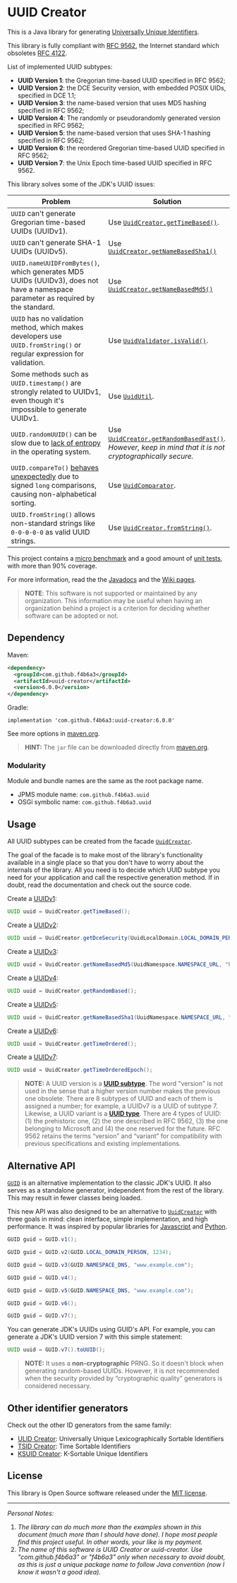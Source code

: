 UUID Creator
======================================================

This is a Java library for generating [Universally Unique Identifiers](https://en.wikipedia.org/wiki/Universally_unique_identifier).

This library is fully compliant with [RFC 9562](https://www.rfc-editor.org/rfc/rfc9562), the Internet standard which obsoletes [RFC 4122](https://www.rfc-editor.org/rfc/rfc9562).

List of implemented UUID subtypes:

*   __UUID Version 1__: the Gregorian time-based UUID specified in RFC 9562;
*   __UUID Version 2__: the DCE Security version, with embedded POSIX UIDs, specified in DCE 1.1;
*   __UUID Version 3__: the name-based version that uses MD5 hashing specified in RFC 9562;
*   __UUID Version 4__: The randomly or pseudorandomly generated version specified in RFC 9562;
*   __UUID Version 5__: the name-based version that uses SHA-1 hashing specified in RFC 9562;
*   __UUID Version 6__: the reordered Gregorian time-based UUID specified in RFC 9562;
*   __UUID Version 7__: the Unix Epoch time-based UUID specified in RFC 9562.

This library solves some of the JDK's UUID issues:

| Problem | Solution |
|---------|----------|
| `UUID` can't generate Gregorian time-based UUIDs (UUIDv1). | Use [`UuidCreator.getTimeBased()`](https://javadoc.io/static/com.github.f4b6a3/uuid-creator/5.3.7/com.github.f4b6a3.uuid/com/github/f4b6a3/uuid/UuidCreator.html#getTimeBased()). |
| `UUID` can't generate SHA-1 UUIDs (UUIDv5). | Use [`UuidCreator.getNameBasedSha1()`](https://javadoc.io/static/com.github.f4b6a3/uuid-creator/5.3.7/com.github.f4b6a3.uuid/com/github/f4b6a3/uuid/UuidCreator.html#getNameBasedSha1(java.util.UUID,java.lang.String)) |
| `UUID.nameUUIDFromBytes()`, which generates MD5 UUIDs (UUIDv3), does not have a namespace parameter as required by the standard. | Use [`UuidCreator.getNameBasedMd5()`](https://javadoc.io/static/com.github.f4b6a3/uuid-creator/5.3.7/com.github.f4b6a3.uuid/com/github/f4b6a3/uuid/UuidCreator.html#getNameBasedMd5(java.util.UUID,java.lang.String)) |
| `UUID` has no validation method, which makes developers use `UUID.fromString()` or regular expression for validation. | Use [`UuidValidator.isValid()`](https://javadoc.io/static/com.github.f4b6a3/uuid-creator/5.3.7/com.github.f4b6a3.uuid/com/github/f4b6a3/uuid/util/UuidValidator.html#isValid(java.lang.String)). |
| Some methods such as `UUID.timestamp()` are strongly related to UUIDv1, even though it's impossible to generate UUIDv1. | Use [`UuidUtil`](https://javadoc.io/static/com.github.f4b6a3/uuid-creator/5.3.7/com.github.f4b6a3.uuid/com/github/f4b6a3/uuid/util/UuidUtil.html). |
| `UUID.randomUUID()` can be slow due to [lack of entropy](https://medium.com/@RamLakshmanan/java-uuid-generation-performance-impact-cec888b7d9b8) in the operating system. | Use [`UuidCreator.getRandomBasedFast()`](https://javadoc.io/static/com.github.f4b6a3/uuid-creator/5.3.7/com.github.f4b6a3.uuid/com/github/f4b6a3/uuid/UuidCreator.html#getRandomBasedFast()).<br><em>However, keep in mind that it is not cryptographically secure.</em> |
| `UUID.compareTo()` [behaves unexpectedly](https://yoshiori.hatenablog.com/entry/2024/02/22/173322) due to signed `long` comparisons, causing non-alphabetical sorting. | Use [`UuidComparator`](https://javadoc.io/static/com.github.f4b6a3/uuid-creator/5.3.7/com.github.f4b6a3.uuid/com/github/f4b6a3/uuid/util/UuidComparator.html). |
| `UUID.fromString()` allows non-standard strings like `0-0-0-0-0` as valid UUID strings. | Use [`UuidCreator.fromString()`](https://javadoc.io/static/com.github.f4b6a3/uuid-creator/5.3.7/com.github.f4b6a3.uuid/com/github/f4b6a3/uuid/UuidCreator.html#fromString(java.lang.String)). |

This project contains a [micro benchmark](https://github.com/f4b6a3/uuid-creator/tree/master/benchmark) and a good amount of [unit tests](https://github.com/f4b6a3/uuid-creator/tree/master/src/test/java/com/github/f4b6a3/uuid), with more than 90% coverage.

For more information, read the the [Javadocs](https://javadoc.io/doc/com.github.f4b6a3/uuid-creator) and the [Wiki pages](https://github.com/f4b6a3/uuid-creator/wiki).

> **NOTE**:
> This software is not supported or maintained by any organization. This information may be useful when having an organization behind a project is a criterion for deciding whether software can be adopted or not.

Dependency
------------------------------------------------------

Maven:

```xml
<dependency>
  <groupId>com.github.f4b6a3</groupId>
  <artifactId>uuid-creator</artifactId>
  <version>6.0.0</version>
</dependency>
```

Gradle:

```
implementation 'com.github.f4b6a3:uuid-creator:6.0.0'
```

See more options in [maven.org](https://search.maven.org/artifact/com.github.f4b6a3/uuid-creator).

> **HINT:**
> The `jar` file can be downloaded directly from [maven.org](https://repo1.maven.org/maven2/com/github/f4b6a3/uuid-creator/).

### Modularity

Module and bundle names are the same as the root package name.

*   JPMS module name: `com.github.f4b6a3.uuid`
*   OSGi symbolic name: `com.github.f4b6a3.uuid`

Usage
------------------------------------------------------

All UUID subtypes can be created from the facade [`UuidCreator`](https://javadoc.io/doc/com.github.f4b6a3/uuid-creator/latest/com.github.f4b6a3.uuid/com/github/f4b6a3/uuid/UuidCreator.html).

The goal of the facade is to make most of the library's functionality available in a single place so that you don't have to worry about the internals of the library. All you need is to decide which UUID subtype you need for your application and call the respective generation method. If in doubt, read the documentation and check out the source code.

Create a [UUIDv1](https://github.com/f4b6a3/uuid-creator/wiki/1.1.-UUIDv1):

```java
UUID uuid = UuidCreator.getTimeBased();
```

Create a [UUIDv2](https://github.com/f4b6a3/uuid-creator/wiki/1.2.-UUIDv2):

```java
UUID uuid = UuidCreator.getDceSecurity(UuidLocalDomain.LOCAL_DOMAIN_PERSON, 1234);
```

Create a [UUIDv3](https://github.com/f4b6a3/uuid-creator/wiki/1.3.-UUIDv3):

```java
UUID uuid = UuidCreator.getNameBasedMd5(UuidNamespace.NAMESPACE_URL, "https://github.com/");
```

Create a [UUIDv4](https://github.com/f4b6a3/uuid-creator/wiki/1.4.-UUIDv4):

```java
UUID uuid = UuidCreator.getRandomBased();
```

Create a [UUIDv5](https://github.com/f4b6a3/uuid-creator/wiki/1.5.-UUIDv5):

```java
UUID uuid = UuidCreator.getNameBasedSha1(UuidNamespace.NAMESPACE_URL, "https://github.com/");
```

Create a [UUIDv6](https://github.com/f4b6a3/uuid-creator/wiki/1.6.-UUIDv6):

```java
UUID uuid = UuidCreator.getTimeOrdered();
```

Create a [UUIDv7](https://github.com/f4b6a3/uuid-creator/wiki/1.7.-UUIDv7):

```java
UUID uuid = UuidCreator.getTimeOrderedEpoch();
```

> **NOTE:**
> A UUID version is a [**UUID subtype**](https://www.rfc-editor.org/rfc/rfc9562#name-iana-uuid-subtype-registry-). The word "version" is not used in the sense that a higher version number makes the previous one obsolete. There are 8 subtypes of UUID and each of them is assigned a number; for example, a UUIDv7 is a UUID of subtype 7. Likewise, a UUID variant is a [**UUID type**](https://www.rfc-editor.org/rfc/rfc9562#section-4.1). There are 4 types of UUID: (1) the prehistoric one, (2) the one described in RFC 9562, (3) the one belonging to Microsoft and (4) the one reserved for the future. RFC 9562 retains the terms “version” and “variant” for compatibility with previous specifications and existing implementations.

Alternative API
------------------------------------------------------

[`GUID`](https://javadoc.io/doc/com.github.f4b6a3/uuid-creator/latest/com.github.f4b6a3.uuid/com/github/f4b6a3/uuid/alt/GUID.html) is an alternative implementation to the classic JDK's UUID. It also serves as a standalone generator, independent from the rest of the library. This may result in fewer classes being loaded.

This new API was also designed to be an alternative to [`UuidCreator`](https://javadoc.io/doc/com.github.f4b6a3/uuid-creator/latest/com.github.f4b6a3.uuid/com/github/f4b6a3/uuid/UuidCreator.html) with three goals in mind: clean interface, simple implementation, and high performance. It was inspired by popular libraries for [Javascript](https://www.npmjs.com/package/uuid) and [Python](https://docs.python.org/3/library/uuid.html).

```java
GUID guid = GUID.v1();
```
```java
GUID guid = GUID.v2(GUID.LOCAL_DOMAIN_PERSON, 1234);
```
```java
GUID guid = GUID.v3(GUID.NAMESPACE_DNS, "www.example.com");
```
```java
GUID guid = GUID.v4();
```
```java
GUID guid = GUID.v5(GUID.NAMESPACE_DNS, "www.example.com");
```
```java
GUID guid = GUID.v6();
```
```java
GUID guid = GUID.v7();
```

You can generate JDK's UUIDs using GUID's API. For example, you can generate a JDK's UUID version 7 with this simple statement:

```java
UUID uuid = GUID.v7().toUUID();
```

> **NOTE:**
> It uses a **non-cryptographic** PRNG. So it doesn't block when generating random-based UUIDs. However, it is not recommended when the security provided by “cryptographic quality” generators is considered necessary.

Other identifier generators
------------------------------------------------------

Check out the other ID generators from the same family:

*   [ULID Creator](https://github.com/f4b6a3/ulid-creator): Universally Unique Lexicographically Sortable Identifiers
*   [TSID Creator](https://github.com/f4b6a3/tsid-creator): Time Sortable Identifiers
*   [KSUID Creator](https://github.com/f4b6a3/ksuid-creator): K-Sortable Unique Identifiers

License
------------------------------------------------------

This library is Open Source software released under the [MIT license](https://opensource.org/licenses/MIT).

------------------------------------------------------

_Personal Notes:_
1. _The library can do much more than the examples shown in this document (much more than I should have done). I hope most people find this project useful. In other words, your like is my payment._
2. _The name of this software is UUID Creator or uuid-creator. Use "com.github.f4b6a3" or "f4b6a3" only when necessary to avoid doubt, as this is just a unique package name to follow Java convention (now I know it wasn't a good idea)._
